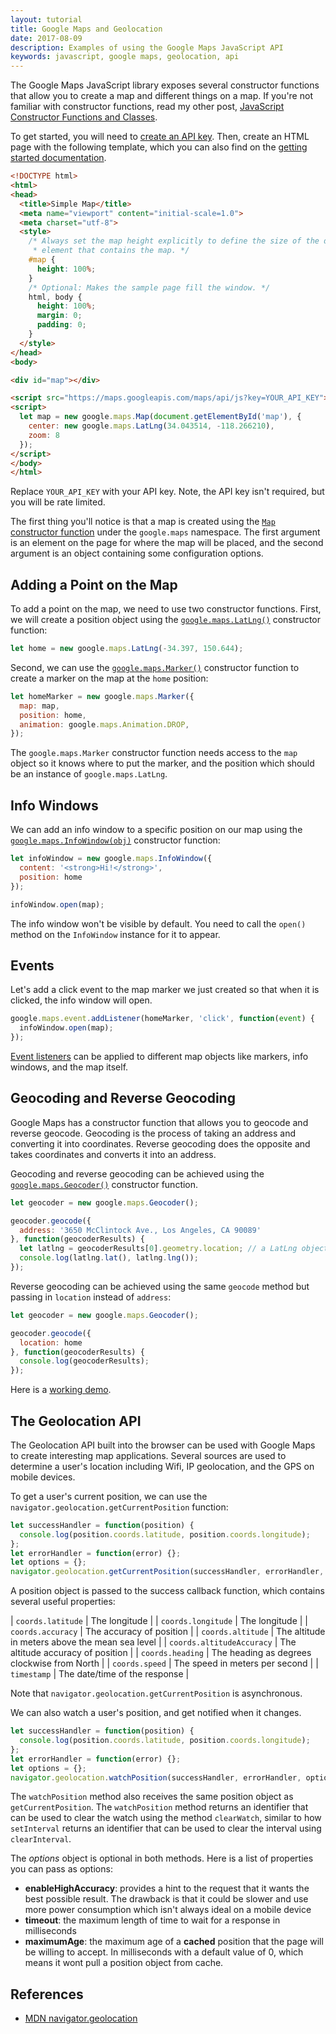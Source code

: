 ```yaml
---
layout: tutorial
title: Google Maps and Geolocation
date: 2017-08-09
description: Examples of using the Google Maps JavaScript API
keywords: javascript, google maps, geolocation, api
---
```


The Google Maps JavaScript library exposes several constructor functions that allow you to create a map and different things on a map. If you're not familiar with constructor functions, read my other post, [JavaScript Constructor Functions and Classes](/tutorials/javascript-constructor-functions-and-classes).

To get started, you will need to [create an API key](https://developers.google.com/maps/documentation/javascript/get-api-key). Then, create an HTML page with the following template, which you can also find on the [getting started documentation](https://developers.google.com/maps/documentation/javascript/tutorial).

```html
<!DOCTYPE html>
<html>
<head>
  <title>Simple Map</title>
  <meta name="viewport" content="initial-scale=1.0">
  <meta charset="utf-8">
  <style>
    /* Always set the map height explicitly to define the size of the div
     * element that contains the map. */
    #map {
      height: 100%;
    }
    /* Optional: Makes the sample page fill the window. */
    html, body {
      height: 100%;
      margin: 0;
      padding: 0;
    }
  </style>
</head>
<body>

<div id="map"></div>

<script src="https://maps.googleapis.com/maps/api/js?key=YOUR_API_KEY"></script>
<script>
  let map = new google.maps.Map(document.getElementById('map'), {
    center: new google.maps.LatLng(34.043514, -118.266210),
    zoom: 8
  });
</script>
</body>
</html>
```

Replace `YOUR_API_KEY` with your API key. Note, the API key isn't required, but you will be rate limited.

The first thing you'll notice is that a map is created using the [`Map` constructor function](https://developers.google.com/maps/documentation/javascript/reference#Map) under the `google.maps` namespace. The first argument is an element on the page for where the map will be placed, and the second argument is an object containing some configuration options.

## Adding a Point on the Map

To add a point on the map, we need to use two constructor functions. First, we will create a position object using the [`google.maps.LatLng()`](https://developers.google.com/maps/documentation/javascript/reference#LatLng) constructor function:

```js
let home = new google.maps.LatLng(-34.397, 150.644);
```

Second, we can use the [`google.maps.Marker()`](https://developers.google.com/maps/documentation/javascript/reference#Marker) constructor function to create a marker on the map at the `home` position:

```js
let homeMarker = new google.maps.Marker({
  map: map,
  position: home,
  animation: google.maps.Animation.DROP,
});
```

The `google.maps.Marker` constructor function needs access to the `map` object so it knows where to put the marker, and the position which should be an instance of `google.maps.LatLng`.

## Info Windows

We can add an info window to a specific position on our map using the [`google.maps.InfoWindow(obj)`](https://developers.google.com/maps/documentation/javascript/reference#InfoWindow) constructor function:

```js
let infoWindow = new google.maps.InfoWindow({
  content: '<strong>Hi!</strong>',
  position: home
});

infoWindow.open(map);
```

The info window won't be visible by default. You need to call the `open()` method on the `InfoWindow` instance for it to appear.

## Events

Let's add a click event to the map marker we just created so that when it is clicked, the info window will open.

```js
google.maps.event.addListener(homeMarker, 'click', function(event) {
  infoWindow.open(map);
});
```

[Event listeners](https://developers.google.com/maps/documentation/javascript/reference#MapsEventListener) can be applied to different map objects like markers, info windows, and the map itself.

## Geocoding and Reverse Geocoding

Google Maps has a constructor function that allows you to geocode and reverse geocode. Geocoding is the process of taking an address and converting it into coordinates. Reverse geocoding does the opposite and takes coordinates and converts it into an address.

Geocoding and reverse geocoding can be achieved using the [`google.maps.Geocoder()`](https://developers.google.com/maps/documentation/javascript/reference#Geocoder) constructor function.

```js
let geocoder = new google.maps.Geocoder();

geocoder.geocode({
  address: '3650 McClintock Ave., Los Angeles, CA 90089'
}, function(geocoderResults) {
  let latlng = geocoderResults[0].geometry.location; // a LatLng object
  console.log(latlng.lat(), latlng.lng());
});
```

Reverse geocoding can be achieved using the same `geocode` method but passing in `location` instead of `address`:

```js
let geocoder = new google.maps.Geocoder();

geocoder.geocode({
  location: home
}, function(geocoderResults) {
  console.log(geocoderResults);
});
```

Here is a [working demo](http://jsbin.com/keliwabobi/edit?js,console,output).

## The Geolocation API

The Geolocation API built into the browser can be used with Google Maps to create interesting map applications. Several sources are used to determine a user's location including Wifi, IP geolocation, and the GPS on mobile devices.

To get a user's current position, we can use the `navigator.geolocation.getCurrentPosition` function:

```js
let successHandler = function(position) {
  console.log(position.coords.latitude, position.coords.longitude);
};
let errorHandler = function(error) {};
let options = {};
navigator.geolocation.getCurrentPosition(successHandler, errorHandler, options);
```

A position object is passed to the success callback function, which contains several useful properties:

| `coords.latitude`         	| The longitude                                   	|
| `coords.longitude`        	| The longitude                                   	|
| `coords.accuracy`         	| The accuracy of position                        	|
| `coords.altitude`         	| The altitude in meters above the mean sea level 	|
| `coords.altitudeAccuracy` 	| The altitude accuracy of position               	|
| `coords.heading`          	| The heading as degrees clockwise from North     	|
| `coords.speed`            	| The speed in meters per second                  	|
| `timestamp`               	| The date/time of the response                   	|

Note that `navigator.geolocation.getCurrentPosition` is asynchronous.

We can also watch a user's position, and get notified when it changes.

```js
let successHandler = function(position) {
  console.log(position.coords.latitude, position.coords.longitude);
};
let errorHandler = function(error) {};
let options = {};
navigator.geolocation.watchPosition(successHandler, errorHandler, options);
```

The `watchPosition` method also receives the same position object as `getCurrentPosition`. The `watchPosition` method returns an identifier that can be used to clear the watch using the method `clearWatch`, similar to how `setInterval` returns an identifier that can be used to clear the interval using `clearInterval`.

The _options_ object is optional in both methods. Here is a list of properties you can pass as options:

* __enableHighAccuracy__: provides a hint to the request that it wants the best possible result. The drawback is that it could be slower and use more power consumption which isn't always ideal on a mobile device
* __timeout__: the maximum length of time to wait for a response in milliseconds
* __maximumAge__: the maximum age of a __cached__ position that the page will be willing to accept. In milliseconds with a default value of 0, which means it wont pull a position object from cache.

## References

* [MDN navigator.geolocation](https://developer.mozilla.org/en-US/docs/Using_geolocation)
